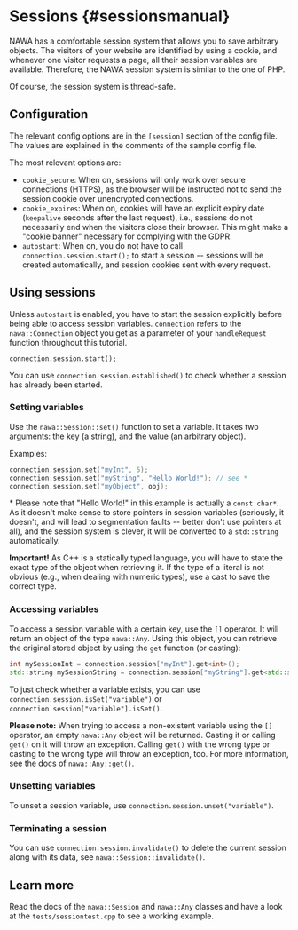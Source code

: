 Sessions {#sessionsmanual}
===

NAWA has a comfortable session system that allows you to save arbitrary 
objects. The visitors of your website are identified by using a cookie, 
and whenever one visitor requests a page, all their session variables 
are available. Therefore, the NAWA session system is similar to the 
one of PHP.

Of course, the session system is thread-safe.

## Configuration

The relevant config options are in the `[session]` section of the config 
file. The values are explained in the comments of the sample config file.

The most relevant options are:

- `cookie_secure`: When on, sessions will only work over secure 
connections (HTTPS), as the browser will be instructed not to send 
the session cookie over unencrypted connections.
- `cookie_expires`: When on, cookies will have an explicit expiry 
date (`keepalive` seconds after the last request), i.e., sessions 
do not necessarily end when the visitors close their browser. 
This might make a "cookie banner" necessary for complying with the GDPR.
- `autostart`: When on, you do not have to call 
`connection.session.start();` to start a session -- sessions will be 
created automatically, and session cookies sent with every request.

## Using sessions

Unless `autostart` is enabled, you have to start the session explicitly 
before being able to access session variables. `connection` refers to 
the `nawa::Connection` object you get as a parameter of your 
`handleRequest` function throughout this tutorial.

`connection.session.start();`

You can use `connection.session.established()` to check whether a 
session has already been started.

### Setting variables

Use the `nawa::Session::set()` function to set a variable. It takes 
two arguments: the key (a string), and the value (an arbitrary object).

Examples:

```cpp
connection.session.set("myInt", 5);
connection.session.set("myString", "Hello World!"); // see *
connection.session.set("myObject", obj);
```

\* Please note that "Hello World!" in this example is actually a 
`const char*`. As it doesn't make sense to store pointers in session 
variables (seriously, it doesn't, and will lead to segmentation faults 
-- better don't use pointers at all), and the session system is clever, 
it will be converted to a `std::string` automatically.

**Important!** As C++ is a statically typed language, you will have 
to state the exact type of the object when retrieving it. If the type 
of a literal is not obvious (e.g., when dealing with numeric types), 
use a cast to save the correct type.

### Accessing variables

To access a session variable with a certain key, use the `[]` operator. 
It will return an object of the type `nawa::Any`. Using this object, 
you can retrieve the original stored object by using the `get` function 
(or casting):

```cpp
int mySessionInt = connection.session["myInt"].get<int>();
std::string mySessionString = connection.session["myString"].get<std::string>();
```

To just check whether a variable exists, you can use 
`connection.session.isSet("variable")` or 
`connection.session["variable"].isSet()`.

**Please note:** When trying to access a non-existent variable using 
the `[]` operator, an empty `nawa::Any` object will be returned. 
Casting it or calling `get()` on it will throw an exception. Calling 
`get()` with the wrong type or casting to the wrong type will throw 
an exception, too. For more information, see the docs of 
`nawa::Any::get()`.

### Unsetting variables

To unset a session variable, use `connection.session.unset("variable")`.

### Terminating a session

You can use `connection.session.invalidate()` to delete the current 
session along with its data, see `nawa::Session::invalidate()`.

## Learn more

Read the docs of the `nawa::Session` and `nawa::Any` classes and 
have a look at the `tests/sessiontest.cpp` to see a working example.